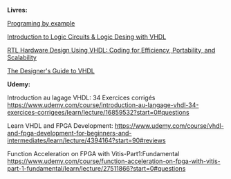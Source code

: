 **Livres:**

[Programing by example](programming_by_example.pdf)

[Introduction to Logic Circuits & Logic Desing with VHDL](introduction-to-logic-circuits-logic-design-with-vhdl_compress.pdf)

[RTL Hardware Design Using VHDL: Coding for Efficiency, Portability, and Scalability](RTL-Hardware-Design-Using-VHDL-Coding-for-Efficiency-Portability-and-Scalability.pdf)

[The Designer's Guide to VHDL](The-Designers-Guide-to-VHDL.pdf)


**Udemy:**

Introduction au lagage VHDL: 34 Exercices corrigés
https://www.udemy.com/course/introduction-au-langage-vhdl-34-exercices-corrigees/learn/lecture/16859532?start=0#questions

Learn VHDL and FPGA Development:
https://www.udemy.com/course/vhdl-and-fpga-development-for-beginners-and-intermediates/learn/lecture/4394164?start=90#reviews

Function Acceleration on FPGA with Vitis-Part1:Fundamental
https://www.udemy.com/course/function-acceleration-on-fpga-with-vitis-part-1-fundamental/learn/lecture/27511866?start=0#questions
